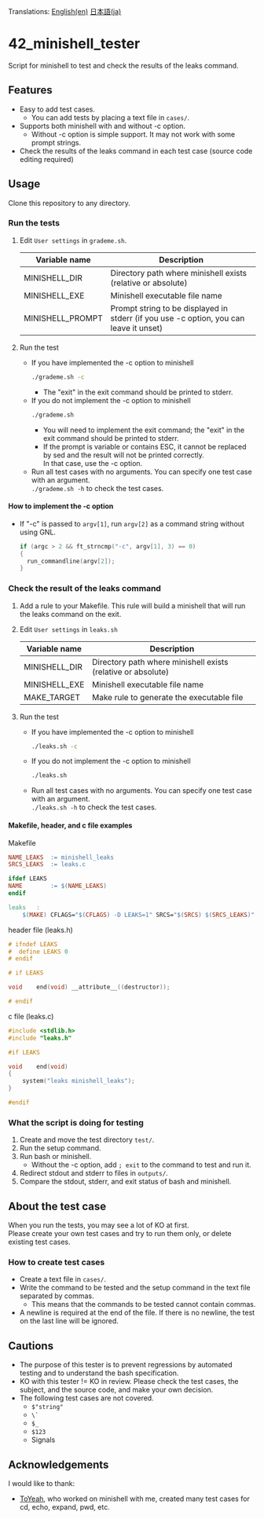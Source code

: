 Translations: [English(en)](README.md) [日本語(ja)](README.ja.md)

# 42_minishell_tester

Script for minishell to test and check the results of the leaks command.

## Features
- Easy to add test cases.
  - You can add tests by placing a text file in `cases/`.
- Supports both minishell with and without -c option.
  - Without -c option is simple support. It may not work with some prompt strings.
- Check the results of the leaks command in each test case (source code editing required)

## Usage

Clone this repository to any directory.

### Run the tests

1. Edit `User settings` in `grademe.sh`.

   |Variable name|Description|
   |--|--|
   |MINISHELL_DIR|Directory path where minishell exists (relative or absolute)|
   |MINISHELL_EXE|Minishell executable file name|
   |MINISHELL_PROMPT|Prompt string to be displayed in stderr (if you use -c option, you can leave it unset)|

1. Run the test
   - If you have implemented the -c option to minishell
     ```bash
     ./grademe.sh -c
     ```
     - The "exit" in the exit command should be printed to stderr.
   - If you do not implement the -c option to minishell
     ```bash
     ./grademe.sh
     ```
     - You will need to implement the exit command; the "exit" in the exit command should be printed to stderr.
     - If the prompt is variable or contains ESC, it cannot be replaced by sed and the result will not be printed correctly.  
       In that case, use the -c option.
   - Run all test cases with no arguments. You can specify one test case with an argument.  
     `./grademe.sh -h` to check the test cases.

#### How to implement the -c option

- If "-c" is passed to `argv[1]`, run `argv[2]` as a command string without using GNL.
  ```c
  if (argc > 2 && ft_strncmp("-c", argv[1], 3) == 0)
  {
    run_commandline(argv[2]);
  }
  ```

### Check the result of the leaks command

1. Add a rule to your Makefile. This rule will build a minishell that will run the leaks command on the exit.
1. Edit `User settings` in `leaks.sh`

   |Variable name|Description|
   |--|--|
   |MINISHELL_DIR|Directory path where minishell exists (relative or absolute)|
   |MINISHELL_EXE|Minishell executable file name|
   |MAKE_TARGET|Make rule to generate the executable file|

1. Run the test
   - If you have implemented the -c option to minishell
     ```bash
     ./leaks.sh -c
     ```
   - If you do not implement the -c option to minishell
     ```bash
     ./leaks.sh
     ```
   - Run all test cases with no arguments. You can specify one test case with an argument.  
     `./leaks.sh -h` to check the test cases.

#### Makefile, header, and c file examples

Makefile
```Makefile
NAME_LEAKS	:= minishell_leaks
SRCS_LEAKS	:= leaks.c

ifdef LEAKS
NAME		:= $(NAME_LEAKS)
endif

leaks	:
	$(MAKE) CFLAGS="$(CFLAGS) -D LEAKS=1" SRCS="$(SRCS) $(SRCS_LEAKS)" LEAKS=TRUE
```

header file (leaks.h)
```h
# ifndef LEAKS
#  define LEAKS 0
# endif

# if LEAKS

void	end(void) __attribute__((destructor));

# endif
```
c file (leaks.c)
```c
#include <stdlib.h>
#include "leaks.h"

#if LEAKS

void	end(void)
{
	system("leaks minishell_leaks");
}

#endif
```

### What the script is doing for testing

1. Create and move the test directory `test/`.
1. Run the setup command.
1. Run bash or minishell.
   - Without the -c option, add `; exit` to the command to test and run it.
1. Redirect stdout and stderr to files in `outputs/`.
1. Compare the stdout, stderr, and exit status of bash and minishell.

## About the test case

When you run the tests, you may see a lot of KO at first.  
Please create your own test cases and try to run them only, or delete existing test cases.

### How to create test cases
- Create a text file in `cases/`.
- Write the command to be tested and the setup command in the text file separated by commas.
  - This means that the commands to be tested cannot contain commas.
- A newline is required at the end of the file. If there is no newline, the test on the last line will be ignored.

## Cautions
- The purpose of this tester is to prevent regressions by automated testing and to understand the bash specification.
- KO with this tester != KO in review. Please check the test cases, the subject, and the source code, and make your own decision.
- The following test cases are not covered.
  - `$"string"`
  - `` \` ``
  - `$_`
  - `$123`
  - Signals

## Acknowledgements
I would like to thank:
- [ToYeah](https://github.com/ToYeah), who worked on minishell with me, created many test cases for cd, echo, expand, pwd, etc.
